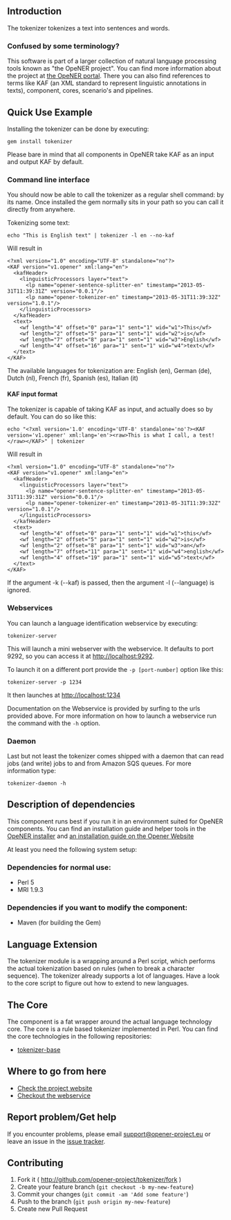 Introduction
------------

The tokenizer tokenizes a text into sentences and words. 

### Confused by some terminology?

This software is part of a larger collection of natural language processing
tools known as "the OpeNER project". You can find more information about the
project at [the OpeNER portal](http://opener-project.github.io). There you can
also find references to terms like KAF (an XML standard to represent linguistic
annotations in texts), component, cores, scenario's and pipelines.

Quick Use Example
-----------------

Installing the tokenizer can be done by executing:

    gem install tokenizer

Please bare in mind that all components in OpeNER take KAF as an input and
output KAF by default.


### Command line interface

You should now be able to call the tokenizer as a regular shell
command: by its name. Once installed the gem normally sits in your path so you can call it directly from anywhere.

Tokenizing some text:

    echo "This is English text" | tokenizer -l en --no-kaf
    
Will result in

    <?xml version="1.0" encoding="UTF-8" standalone="no"?>
    <KAF version="v1.opener" xml:lang="en">
      <kafHeader>
        <linguisticProcessors layer="text">
          <lp name="opener-sentence-splitter-en" timestamp="2013-05-31T11:39:31Z" version="0.0.1"/>
          <lp name="opener-tokenizer-en" timestamp="2013-05-31T11:39:32Z" version="1.0.1"/>
        </linguisticProcessors>
      </kafHeader>
      <text>
        <wf length="4" offset="0" para="1" sent="1" wid="w1">This</wf>
        <wf length="2" offset="5" para="1" sent="1" wid="w2">is</wf>
        <wf length="7" offset="8" para="1" sent="1" wid="w3">English</wf>
        <wf length="4" offset="16" para="1" sent="1" wid="w4">text</wf>
      </text>
    </KAF>

  The available languages for tokenization are: English (en), German (de), Dutch (nl), French (fr), Spanish (es), Italian (it)

#### KAF input format

The tokenizer is capable of taking KAF as input, and actually does so by
default. You can do so like this:

    echo "<?xml version='1.0' encoding='UTF-8' standalone='no'?><KAF version='v1.opener' xml:lang='en'><raw>This is what I call, a test!</raw></KAF>" | tokenizer

Will result in

    <?xml version="1.0" encoding="UTF-8" standalone="no"?>
    <KAF version="v1.opener" xml:lang="en">
      <kafHeader>
        <linguisticProcessors layer="text">
          <lp name="opener-sentence-splitter-en" timestamp="2013-05-31T11:39:31Z" version="0.0.1"/>
          <lp name="opener-tokenizer-en" timestamp="2013-05-31T11:39:32Z" version="1.0.1"/>
        </linguisticProcessors>
      </kafHeader>
      <text>
        <wf length="4" offset="0" para="1" sent="1" wid="w1">this</wf>
        <wf length="2" offset="5" para="1" sent="1" wid="w2">is</wf>
        <wf length="2" offset="8" para="1" sent="1" wid="w3">an</wf>
        <wf length="7" offset="11" para="1" sent="1" wid="w4">english</wf>
        <wf length="4" offset="19" para="1" sent="1" wid="w5">text</wf>
      </text>
    </KAF>

If the argument -k (--kaf) is passed, then the argument -l (--language) is ignored.

### Webservices

You can launch a language identification webservice by executing:

    tokenizer-server

This will launch a mini webserver with the webservice. It defaults to port 9292,
so you can access it at <http://localhost:9292>.

To launch it on a different port provide the `-p [port-number]` option like
this:

    tokenizer-server -p 1234

It then launches at <http://localhost:1234>

Documentation on the Webservice is provided by surfing to the urls provided
above. For more information on how to launch a webservice run the command with
the ```-h``` option.


### Daemon

Last but not least the tokenizer comes shipped with a daemon that
can read jobs (and write) jobs to and from Amazon SQS queues. For more
information type:

    tokenizer-daemon -h

Description of dependencies
---------------------------

This component runs best if you run it in an environment suited for OpeNER
components. You can find an installation guide and helper tools in the [OpeNER installer](https://github.com/opener-project/opener-installer) and [an installation guide on the Opener Website](http://opener-project.github.io/getting-started/how-to/local-installation.html)

At least you need the following system setup:

### Dependencies for normal use:

* Perl 5
* MRI 1.9.3

### Dependencies if you want to modify the component:

* Maven (for building the Gem)


Language Extension
------------------

The tokenizer module is a wrapping around a Perl script, which performs the actual tokenization based on rules (when to break a character sequence). The tokenizer already supports a lot of languages. Have a look to the core script to figure out how to extend to new languages.

The Core
--------

The component is a fat wrapper around the actual language technology core. The core is a rule based tokenizer implemented in Perl. You can find the core technologies in the following repositories:

* [tokenizer-base](http://github.com/opener-project/tokenizer-base)

Where to go from here
---------------------

* [Check the project website](http://opener-project.github.io)
* [Checkout the webservice](http://opener.olery.com/tokenizer)

Report problem/Get help
-----------------------

If you encounter problems, please email <support@opener-project.eu> or leave an
issue in the [issue tracker](https://github.com/opener-project/tokenizer/issues).


Contributing
------------

1. Fork it ( http://github.com/opener-project/tokenizer/fork )
2. Create your feature branch (`git checkout -b my-new-feature`)
3. Commit your changes (`git commit -am 'Add some feature'`)
4. Push to the branch (`git push origin my-new-feature`)
5. Create new Pull Request
